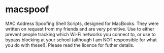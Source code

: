 # macspoof
MAC Address Spoofing Shell Scripts, designed for MacBooks. They were written on request from my friends and are very primitive.
Use to either prevent people tracking which Wi-Fi networks you connect to, or use to bypass blocking at your school (although I am NOT responsible for what you do with these!). Please read the licence for futher details.
